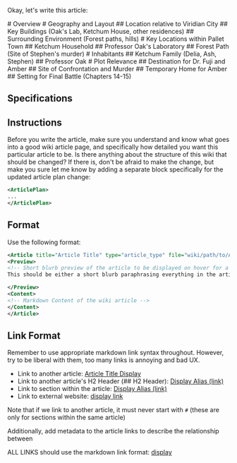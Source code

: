 Okay, let's write this article:
<Article title="Pallet Town" file="wiki/locations/Pallet_Town.md"/>

<ArticlePlan title="Pallet Town" type="LOCATION">
<RestrictChapters>
    <Chapter file="story/chapter11.txt"/>
    <Chapter file="story/chapter12.txt"/>
    <Chapter file="story/chapter13.txt"/>
    <Chapter file="story/chapter14.txt"/>
    <Chapter file="story/chapter15.txt"/>
</RestrictChapters>
<Tools>
    <InternetSearch query="Pallet Town Kanto map Professor Oak Ash Ketchum home"/>
</Tools>
<Structure>
# Overview
# Geography and Layout
    ## Location relative to Viridian City
    ## Key Buildings (Oak's Lab, Ketchum House, other residences)
    ## Surrounding Environment (Forest paths, hills)
# Key Locations within Pallet Town
    ## Ketchum Household
    ## Professor Oak's Laboratory
    ## Forest Path (Site of Stephen's murder)
# Inhabitants
    ## Ketchum Family (Delia, Ash, Stephen)
    ## Professor Oak
# Plot Relevance
    ## Destination for Dr. Fuji and Amber
    ## Site of Confrontation and Murder
    ## Temporary Home for Amber
    ## Setting for Final Battle (Chapters 14-15)
</Structure>
</ArticlePlan>

# Specifications

## Instructions

Before you write the article, make sure you understand and know what goes into a good wiki article page, and specifically how detailed you want this particular article to be. Is there anything about the structure of this wiki that should be changed? If there is, don't be afraid to make the change, but make you sure let me know by adding a separate block specifically for the updated article plan change:

```xml
<ArticlePlan>
...
</ArticlePlan>
```

## Format

Use the following format:

```xml
<Article title="Article Title" type="article_type" file="wiki/path/to/Article Title.md">
<Preview>
<!-- Short blurb preview of the article to be displayed on hover for a tooltip to the article in Markdown (not commented) -->
This should be either a short blurb paraphrasing everything in the article (not describing what the article is, but describing the actual content), or a discrete fields for entity-type articles (mixture of a blurb and markdown table or bullet points).

</Preview>
<Content>
<!-- Markdown Content of the wiki article -->
</Content>
</Article>
```

## Link Format

Remember to use appropriate markdown link syntax throughout. However, try to be liberal with them, too many links is annoying and bad UX.
- Link to another article: [Article Title Display](wiki/path/to/Article%20Title.md)
- Link to another article's H2 Header (## H2 Header): [Display Alias (link)](wiki/path/to/Article@20Title.md#h2-header)
- Link to section within the article: [Display Alias (link)](#section-name)
- Link to external website: [display link](https://link-url-here.org)

Note that if we link to another article, it must never start with `#` (these are only for sections within the same article)

Additionally, add metadata to the article links to describe the relationship between 

ALL LINKS should use the markdown link format: [display](link)
